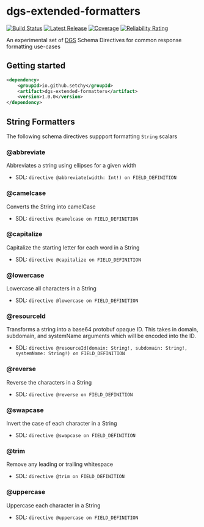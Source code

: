 # dgs-extended-formatters

[![Build Status](https://github.com/setchy/dgs-extended-formatters/actions/workflows/build.yml/badge.svg)](https://github.com/setchy/dgs-extended-formatters/actions/workflows/master.yml)
[![Latest Release](https://maven-badges.herokuapp.com/maven-central/io.github.setchy/dgs-extended-formatters/badge.svg?color=blue)](https://maven-badges.herokuapp.com/maven-central/io.github.setchy/dgs-extended-formatters/)
[![Coverage](https://sonarcloud.io/api/project_badges/measure?project=setchy_dgs-extended-formatters&metric=coverage)](https://sonarcloud.io/summary/new_code?id=setchy_dgs-extended-formatters)
[![Reliability Rating](https://sonarcloud.io/api/project_badges/measure?project=setchy_dgs-extended-formatters&metric=reliability_rating)](https://sonarcloud.io/summary/new_code?id=setchy_dgs-extended-formatters)

An experimental set of [DGS](https://github.com/Netflix/dgs-framework) Schema Directives for common response formatting use-cases

## Getting started
```xml
<dependency>
    <groupId>io.github.setchy</groupId>
    <artifact>dgs-extended-formatters</artifact>
    <version>1.0.0</version>
</dependency>
```

## String Formatters
The following schema directives suppport formatting `String` scalars

### @abbreviate
Abbreviates a string using ellipses for a given width

- SDL: `directive @abbreviate(width: Int!) on FIELD_DEFINITION`


### @camelcase
Converts the String into camelCase

- SDL: `directive @camelcase on FIELD_DEFINITION`

### @capitalize

Capitalize the starting letter for each word in a String 

- SDL: `directive @capitalize on FIELD_DEFINITION`


### @lowercase

Lowercase all characters in a String 


- SDL: `directive @lowercase on FIELD_DEFINITION`

### @resourceId

Transforms a string into a base64 protobuf opaque ID. This takes in domain, subdomain, and systemName arguments
which will be encoded into the ID.


- SDL: `directive @resourceId(domain: String!, subdomain: String!, systemName: String!) on FIELD_DEFINITION`

### @reverse

Reverse the characters in a String

- SDL: `directive @reverse on FIELD_DEFINITION`

### @swapcase

Invert the case of each character in a String

- SDL: `directive @swapcase on FIELD_DEFINITION`


### @trim

Remove any leading or trailing whitespace

- SDL: `directive @trim on FIELD_DEFINITION`

### @uppercase

Uppercase each character in a String

- SDL: `directive @uppercase on FIELD_DEFINITION`
